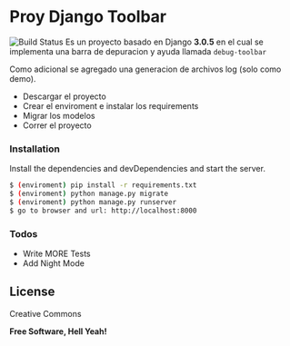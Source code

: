 # Proy Django Toolbar

![Build Status](https://travis-ci.org/joemccann/dillinger.svg?branch=master)
Es un proyecto basado en Django **3.0.5** en el cual se implementa una barra de depuracion y ayuda llamada `debug-toolbar`

Como adicional se agregado una generacion de archivos log (solo como demo).

  - Descargar el proyecto
  - Crear el enviroment e instalar los requirements
  - Migrar los modelos
  - Correr el proyecto

### Installation

Install the dependencies and devDependencies and start the server.

```sh
$ (enviroment) pip install -r requirements.txt
$ (enviroment) python manage.py migrate
$ (enviroment) python manage.py runserver
$ go to browser and url: http://localhost:8000
```


### Todos

 - Write MORE Tests
 - Add Night Mode

License
----

Creative Commons 


**Free Software, Hell Yeah!**
